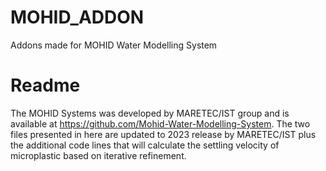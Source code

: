 # MOHID_ADDON
Addons made for MOHID Water Modelling System



# Readme

The MOHID Systems was developed by MARETEC/IST group and is available at https://github.com/Mohid-Water-Modelling-System.
The two files presented in here are updated to 2023 release by MARETEC/IST plus the additional code lines that will calculate the settling velocity of microplastic based on iterative refinement.

